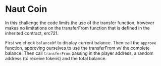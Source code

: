 # Naut Coin

In this challenge the code limits the use of the transfer function, however makes no limitations on the transferFrom function that is defined in the inherited contract, erc721.

First we check `balanceOf` to display current balance.
Then call the `approve` function, approving ourselves to use the transferFrom w/ the complete balance.
Then call `transferFrom` passing in the player address, a random address (to receive tokens) and the total balance.